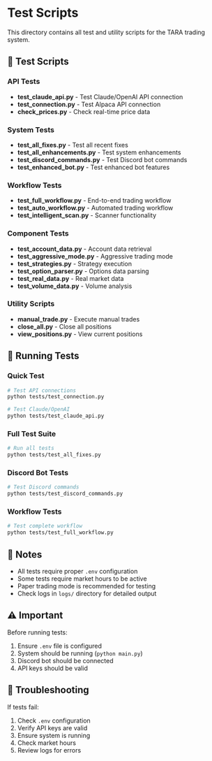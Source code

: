 # Test Scripts

This directory contains all test and utility scripts for the TARA trading system.

## 🧪 Test Scripts

### API Tests
- **test_claude_api.py** - Test Claude/OpenAI API connection
- **test_connection.py** - Test Alpaca API connection
- **check_prices.py** - Check real-time price data

### System Tests
- **test_all_fixes.py** - Test all recent fixes
- **test_all_enhancements.py** - Test system enhancements
- **test_discord_commands.py** - Test Discord bot commands
- **test_enhanced_bot.py** - Test enhanced bot features

### Workflow Tests
- **test_full_workflow.py** - End-to-end trading workflow
- **test_auto_workflow.py** - Automated trading workflow
- **test_intelligent_scan.py** - Scanner functionality

### Component Tests
- **test_account_data.py** - Account data retrieval
- **test_aggressive_mode.py** - Aggressive trading mode
- **test_strategies.py** - Strategy execution
- **test_option_parser.py** - Options data parsing
- **test_real_data.py** - Real market data
- **test_volume_data.py** - Volume analysis

### Utility Scripts
- **manual_trade.py** - Execute manual trades
- **close_all.py** - Close all positions
- **view_positions.py** - View current positions

## 🚀 Running Tests

### Quick Test
```bash
# Test API connections
python tests/test_connection.py

# Test Claude/OpenAI
python tests/test_claude_api.py
```

### Full Test Suite
```bash
# Run all tests
python tests/test_all_fixes.py
```

### Discord Bot Tests
```bash
# Test Discord commands
python tests/test_discord_commands.py
```

### Workflow Tests
```bash
# Test complete workflow
python tests/test_full_workflow.py
```

## 📝 Notes

- All tests require proper `.env` configuration
- Some tests require market hours to be active
- Paper trading mode is recommended for testing
- Check logs in `logs/` directory for detailed output

## ⚠️ Important

Before running tests:
1. Ensure `.env` file is configured
2. System should be running (`python main.py`)
3. Discord bot should be connected
4. API keys should be valid

## 🔧 Troubleshooting

If tests fail:
1. Check `.env` configuration
2. Verify API keys are valid
3. Ensure system is running
4. Check market hours
5. Review logs for errors
